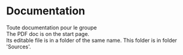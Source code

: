 # Documentation
Toute documentation pour le groupe  
The PDF doc is on the start page.  
Its editable file is in a folder of the same name. This folder is in folder 'Sources'.
